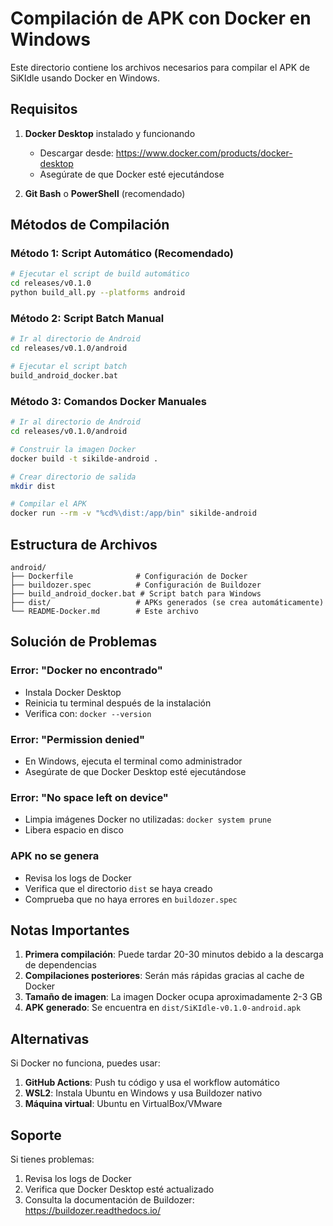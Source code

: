 # Compilación de APK con Docker en Windows

Este directorio contiene los archivos necesarios para compilar el APK de SiKIdle usando Docker en Windows.

## Requisitos

1. **Docker Desktop** instalado y funcionando
   - Descargar desde: https://www.docker.com/products/docker-desktop
   - Asegúrate de que Docker esté ejecutándose

2. **Git Bash** o **PowerShell** (recomendado)

## Métodos de Compilación

### Método 1: Script Automático (Recomendado)

```bash
# Ejecutar el script de build automático
cd releases/v0.1.0
python build_all.py --platforms android
```

### Método 2: Script Batch Manual

```bash
# Ir al directorio de Android
cd releases/v0.1.0/android

# Ejecutar el script batch
build_android_docker.bat
```

### Método 3: Comandos Docker Manuales

```bash
# Ir al directorio de Android
cd releases/v0.1.0/android

# Construir la imagen Docker
docker build -t sikilde-android .

# Crear directorio de salida
mkdir dist

# Compilar el APK
docker run --rm -v "%cd%\dist:/app/bin" sikilde-android
```

## Estructura de Archivos

```
android/
├── Dockerfile              # Configuración de Docker
├── buildozer.spec          # Configuración de Buildozer
├── build_android_docker.bat # Script batch para Windows
├── dist/                   # APKs generados (se crea automáticamente)
└── README-Docker.md        # Este archivo
```

## Solución de Problemas

### Error: "Docker no encontrado"
- Instala Docker Desktop
- Reinicia tu terminal después de la instalación
- Verifica con: `docker --version`

### Error: "Permission denied"
- En Windows, ejecuta el terminal como administrador
- Asegúrate de que Docker Desktop esté ejecutándose

### Error: "No space left on device"
- Limpia imágenes Docker no utilizadas: `docker system prune`
- Libera espacio en disco

### APK no se genera
- Revisa los logs de Docker
- Verifica que el directorio `dist` se haya creado
- Comprueba que no haya errores en `buildozer.spec`

## Notas Importantes

1. **Primera compilación**: Puede tardar 20-30 minutos debido a la descarga de dependencias
2. **Compilaciones posteriores**: Serán más rápidas gracias al cache de Docker
3. **Tamaño de imagen**: La imagen Docker ocupa aproximadamente 2-3 GB
4. **APK generado**: Se encuentra en `dist/SiKIdle-v0.1.0-android.apk`

## Alternativas

Si Docker no funciona, puedes usar:

1. **GitHub Actions**: Push tu código y usa el workflow automático
2. **WSL2**: Instala Ubuntu en Windows y usa Buildozer nativo
3. **Máquina virtual**: Ubuntu en VirtualBox/VMware

## Soporte

Si tienes problemas:
1. Revisa los logs de Docker
2. Verifica que Docker Desktop esté actualizado
3. Consulta la documentación de Buildozer: https://buildozer.readthedocs.io/
